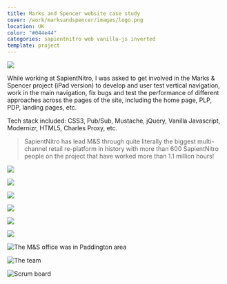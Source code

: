 ```yaml
---
title: Marks and Spencer website case study
cover: /work/marksandspencer/images/logo.png
location: UK
color: "#044e44"
categories: sapientnitro web vanilla-js inverted
template: project
---
```


![](/work/marksandspencer/images/1.jpg)

While working at SapientNitro, I was asked to get involved in the Marks & Spencer project (iPad version) to develop and user test vertical navigation, work in the main navigation, fix bugs and test the performance of different approaches across the pages of the site, including the home page, PLP, PDP, landing pages, etc.

Tech stack included: CSS3, Pub/Sub, Mustache, jQuery, Vanilla Javascript, Modernizr, HTML5, Charles Proxy, etc.

> SapientNitro has lead M&S through quite literally the biggest multi-channel retail re-platform in history with more than 600 SapientNitro people on the project that have worked more than 1.1 million hours!

![](/work/marksandspencer/images/2.png)

![](/work/marksandspencer/images/3.png)

![](/work/marksandspencer/images/4.png)

![](/work/marksandspencer/images/5.png)

![](/work/marksandspencer/images/6.png)

![](/work/marksandspencer/images/7.png)

![](/work/marksandspencer/images/paddington.jpg "The M&S office was in Paddington area")

![](/work/marksandspencer/images/team.jpg "The team")

![](/work/marksandspencer/images/board.jpg "Scrum board")
